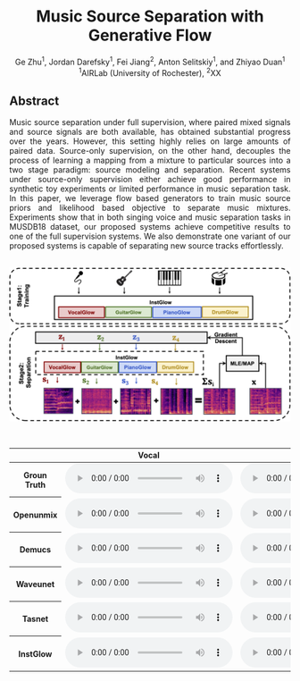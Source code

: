 # <center>Music Source Separation with Generative Flow</center>

<center>Ge Zhu<sup>1</sup>, Jordan Darefsky<sup>1</sup>, Fei Jiang<sup>2</sup>, Anton Selitskiy<sup>1</sup>, and Zhiyao Duan<sup>1</sup></center>
<center><sup>1</sup>AIRLab (University of Rochester), <sup>2</sup>XX</center>


## Abstract

<div style="text-align: justify"> Music source separation under full supervision,
where paired mixed signals and source signals are both available,
has obtained substantial progress over the years. However, this
setting highly relies on large amounts of paired data. Source-only
supervision, on the other hand, decouples the process of learning
a mapping from a mixture to particular sources into a two
stage paradigm: source modeling and separation. Recent systems
under source-only supervision either achieve good performance
in synthetic toy experiments or limited performance in music
separation task. In this paper, we leverage flow based generators
to train music source priors and likelihood based objective to
separate music mixtures. Experiments show that in both singing
voice and music separation tasks in MUSDB18 dataset, our
proposed systems achieve competitive results to one of the full
supervision systems. We also demonstrate one variant of our
proposed systems is capable of separating new source tracks
effortlessly.</div> 

<br>

![arch](images/diagram.png)

<br>

<table align="center">
  <thead>
    <tr>
      <th> </th>
      <th>Vocal</th>
      <th>Bass</th>
      <th>Drums</th>
      <th>Other</th>
    </tr>
  </thead>
  <tbody>
    <tr>
      <th>Groun Truth</th>
      <td><audio controls="" preload="auto">
            <source src="demo/GT/vocals_cut.wav"></audio></td>
      <td><audio controls="" preload="auto">
            <source src="demo/GT/bass_cut.wav"></audio></td>
      <td><audio controls="" preload="auto">
            <source src="demo/GT/drums_cut.wav"></audio></td>
      <td><audio controls="" preload="auto">
            <source src="demo/GT/other_cut.wav"></audio></td>
    </tr>
    <tr>
      <th>Openunmix</th>
      <td><audio controls="" preload="auto">
            <source src="demo/openunmix/1_vocals_22k_cut.wav"></audio></td>
      <td><audio controls="" preload="auto">
            <source src="demo/openunmix/1_bass_22k_cut.wav"></audio></td>
      <td><audio controls="" preload="auto">
            <source src="demo/openunmix/1_drums_22k_cut.wav"></audio></td>
      <td><audio controls="" preload="auto">
            <source src="demo/openunmix/1_other_22k_cut.wav"></audio></td>
    </tr>
    <tr>
      <th>Demucs</th>
      <td><audio controls="" preload="auto">
            <source src="demo/demucs/vocals_22k_cut.wav"></audio></td>
      <td><audio controls="" preload="auto">
            <source src="demo/demucs/bass_22k_cut.wav"></audio></td>
      <td><audio controls="" preload="auto">
            <source src="demo/demucs/drums_22k_cut.wav"></audio></td>
      <td><audio controls="" preload="auto">
            <source src="demo/demucs/other_22k_cut.wav"></audio></td>
    </tr>
    <tr>
      <th>Waveunet</th>
      <td><audio controls="" preload="auto">
            <source src="demo/waveunet/mixture-1_vocals_22k_cut.wav"></audio></td>
      <td><audio controls="" preload="auto">
            <source src="demo/waveunet/mixture-1_bass_22k_cut.wav"></audio></td>
      <td><audio controls="" preload="auto">
            <source src="demo/waveunet/mixture-1_drums_22k_cut.wav"></audio></td>
      <td><audio controls="" preload="auto">
            <source src="demo/waveunet/mixture-1_other_22k_cut.wav"></audio></td>
    </tr>
    <tr>
      <th>Tasnet</th>
      <td><audio controls="" preload="auto">
            <source src="demo/tasnet/vocals_22k_cut.wav"></audio></td>
      <td><audio controls="" preload="auto">
            <source src="demo/tasnet/bass_22k_cut.wav"></audio></td>
      <td><audio controls="" preload="auto">
            <source src="demo/tasnet/drums_22k_cut.wav"></audio></td>
      <td><audio controls="" preload="auto">
            <source src="demo/tasnet/other_22k_cut.wav"></audio></td>
    </tr>
    <tr>
      <th>InstGlow</th>
      <td><audio controls="" preload="auto">
            <source src="demo/instGlow/vocals_cut.wav"></audio></td>
      <td><audio controls="" preload="auto">
            <source src="demo/instGlow/bass_cut.wav"></audio></td>
      <td><audio controls="" preload="auto">
            <source src="demo/instGlow/drums_cut.wav"></audio></td>
      <td><audio controls="" preload="auto">
            <source src="demo/instGlow/other_cut.wav"></audio></td>
    </tr>
  </tbody>
</table>
